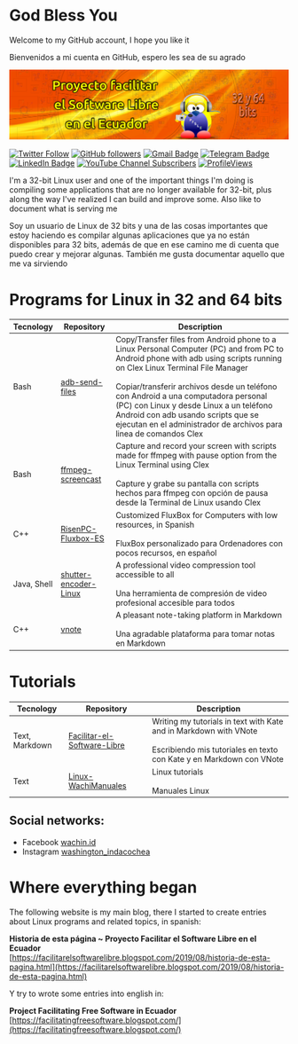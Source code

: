# God Bless You
Welcome to my GitHub account, I hope you like it

Bienvenidos a mi cuenta en GitHub, espero les sea de su agrado

![](vx_images/20544300826596.png)

[![Twitter Follow](https://img.shields.io/twitter/follow/wachin_id?style=social)](https://twitter.com/intent/follow?screen_name=wachin_id)
[![GitHub followers](https://img.shields.io/github/followers/wachin?label=Follow&style=social)](https://github.com/wachin/?tab=follow)
[![Gmail Badge](https://img.shields.io/badge/-wachin.id@gmail.com-c14438?style=social&logo=Gmail&logoColor=red&link=mailto:wachin.id@gmail.com)](mailto:wachin.id@gmail.com)
[![Telegram Badge](https://img.shields.io/badge/-Telegram-c14438?style=social&logo=Telegram&logoColor=red&link=https://t.me/pfsle)](https://t.me/pfsle)
[![LinkedIn Badge](https://img.shields.io/badge/-LinkedIn-blue?style=social&logo=Linkedin&logoColor=blue&link=https://www.linkedin.com/in/wachin/)](https://www.linkedin.com/in/wachin/)
[![YouTube Channel Subscribers](https://img.shields.io/youtube/channel/subscribers/UC3iYPG22R0QXL5pF2ssDUmw?style=social)](https://www.youtube.com/channel/UC3iYPG22R0QXL5pF2ssDUmw)
[![ProfileViews](https://komarev.com/ghpvc/?username=wachin&color=red&style=flat)](https://komarev.com/ghpvc/?username=wachin)

I'm a 32-bit Linux user and one of the important things I'm doing is compiling some applications that are no longer available for 32-bit, plus along the way I've realized I can build and improve some. Also like to document what is serving me

Soy un usuario de Linux de 32 bits y una de las cosas importantes que estoy haciendo es compilar algunas aplicaciones que ya no están disponibles para 32 bits, además de que en ese camino me di cuenta que puedo crear y mejorar algunas. También me gusta documentar aquello que me va sirviendo


# Programs for Linux in 32 and 64 bits
|  Tecnology  |                                      Repository                                      |                                                                                                                                                                                                          Description                                                                                                                                                                                                           |
| ----------- | ------------------------------------------------------------------------------------ | ------------------------------------------------------------------------------------------------------------------------------------------------------------------------------------------------------------------------------------------------------------------------------------------------------------------------------------------------------------------------------------------------------------------------------ |
| Bash        | [adb-send-files](https://github.com/wachin/adb-send-files)                           | Copy/Transfer files from Android phone to a Linux Personal Computer (PC) and from PC to Android phone with adb using scripts running on Clex Linux Terminal File Manager <br/> <br/> Copiar/transferir archivos desde un teléfono con Android a una computadora personal (PC) con Linux y desde Linux a un teléfono Android con adb usando scripts que se ejecutan en el administrador de archivos para linea de comandos Clex |
| Bash        | [ffmpeg-screencast](https://github.com/wachin/ffmpeg-screencast)                     | Capture and record your screen with scripts made for ffmpeg with pause option from the Linux Terminal using Clex <br/> <br/> Capture y grabe su pantalla con scripts hechos para ffmpeg con opción de pausa desde la Terminal de Linux usando Clex                                                                                                                                                                             |
| C++        | [RisenPC-Fluxbox-ES](https://github.com/wachin/RisenPC-Fluxbox-ES)                   | Customized FluxBox for Computers with low resources, in Spanish <br/> <br/> FluxBox personalizado para Ordenadores con pocos recursos, en español                                                                                                                                                                                                                                                                              |
| Java, Shell | [shutter-encoder-Linux](https://github.com/wachin/shutter-encoder-Linux)             | A professional video compression tool accessible to all <br/> <br/> Una herramienta de compresión de video profesional accesible para todos                                                                                                                                                                                                                                                                                    |
| C++         | [vnote](https://github.com/wachin/vnote)                                             | A pleasant note-taking platform in Markdown <br/> <br/> Una agradable plataforma para tomar notas en Markdown                                                                                                                                                                                                                                                                                                                  |

# Tutorials
|  Tecnology  |                                      Repository                                      |                                                                                                                                                                                                          Description                                                                                                                                                                                                           |
| ----------- | ------------------------------------------------------------------------------------ | ------------------------------------------------------------------------------------------------------------------------------------------------------------------------------------------------------------------------------------------------------------------------------------------------------------------------------------------------------------------------------------------------------------------------------ |
| Text, Markdown    | [Facilitar-el-Software-Libre](https://github.com/wachin/Facilitar-el-Software-Libre) | Writing my tutorials in text with Kate and in Markdown with VNote <br/> <br/> Escribiendo mis tutoriales en texto con Kate y en Markdown con VNote                                                                                                                                                                                                                                                                                                         |
| Text   | [Linux-WachiManuales](https://github.com/wachin/Linux-WachiManuales)                 | Linux tutorials <br/> <br/> Manuales Linux                                                                                                                                                                                                                                                                                                                                                                                     |


## Social networks: 
- Facebook [wachin.id](https://www.facebook.com/wachin.id)  
- Instagram [washington_indacochea](https://www.instagram.com/washington_indacochea/)  

# Where everything began
The following website is my main blog, there I started to create entries about Linux programs and related topics, in spanish:

**Historia de esta página ~ Proyecto Facilitar el Software Libre en el Ecuador**  
[https://facilitarelsoftwarelibre.blogspot.com/2019/08/historia-de-esta-pagina.html](https://facilitarelsoftwarelibre.blogspot.com/2019/08/historia-de-esta-pagina.html)

Y try to wrote some entries into english in:

**Project Facilitating Free Software in Ecuador**  
[https://facilitatingfreesoftware.blogspot.com/](https://facilitatingfreesoftware.blogspot.com/)




